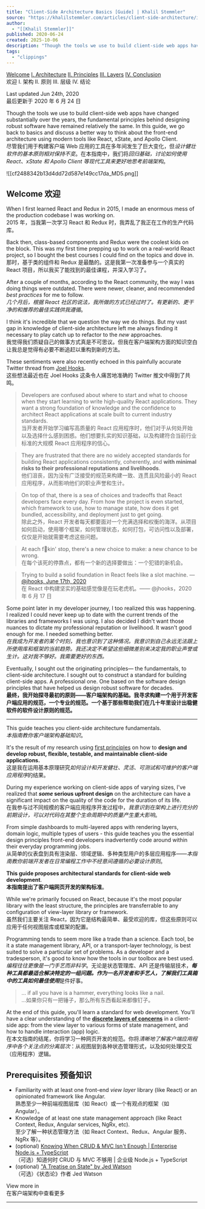 ```yaml
---
title: "Client-Side Architecture Basics [Guide] | Khalil Stemmler"
source: "https://khalilstemmler.com/articles/client-side-architecture/introduction/"
author:
  - "[[Khalil Stemmler]]"
published: 2020-06-24
created: 2025-10-06
description: "Though the tools we use to build client-side web apps have changed substantially over the years, the fundamental principles behind designing robust software have remained relatively the same. In this guide, we go back to basics and discuss a better way to think about the front-end architecture using modern tools like React, xState, and Apollo Client."
tags:
  - "clippings"
---
```

[Welcome](https://khalilstemmler.com/articles/client-side-architecture/introduction) [I. Architecture](https://khalilstemmler.com/articles/client-side-architecture/architecture) [II. Principles](https://khalilstemmler.com/articles/client-side-architecture/principles) [III. Layers](https://khalilstemmler.com/articles/client-side-architecture/layers) [IV. Conclusion](https://khalilstemmler.com/articles/client-side-architecture/conclusion)  
欢迎 I. 架构 II. 原则 III. 层级 IV. 结论

Last updated Jun 24th, 2020  
最后更新于 2020 年 6 月 24 日

Though the tools we use to build client-side web apps have changed substantially over the years, the fundamental principles behind designing robust software have remained relatively the same. In this guide, we go back to basics and discuss a better way to think about the front-end architecture using modern tools like React, xState, and Apollo Client.  
尽管我们用于构建客户端 Web 应用的工具在多年间发生了巨大变化，但*设计健壮软件的基本原则相对保持不变*。在本指南中，我们将*回归基础，讨论如何使用 React、xState 和 Apollo Client 等现代工具来更好地思考前端架构*。

  
![[cf2488342b13d4dd72d587e149cc17da_MD5.png]]

## Welcome 欢迎

When I first learned React and Redux in 2015, I made an enormous mess of the production codebase I was working on.  
2015 年，当我第一次学习 React 和 Redux 时，我弄乱了我正在工作的生产代码库。

Back then, class-based components and Redux were the coolest kids on the block. This was my first time prepping up to work on a real-world React project, so I bought the best courses I could find on the topics and dove in.  
那时，基于类的组件和 Redux 是最酷的。这是我第一次准备参与一个真实的 React 项目，所以我买了能找到的最佳课程，并深入学习了。

After a couple of months, according to the React community, the way I was doing things were outdated. There were newer, cleaner, and recommended *best practices* for me to follow.  
*几个月后，根据 React 社区的说法，我所做的方式已经过时了。有更新的、更干净的和推荐的最佳实践供我遵循*。

I think it's incredible that we question the way we do things. But my vast gap in knowledge of client-side architecture left me always finding it necessary to play catch up to refactor to the *new* approaches.  
我觉得我们质疑自己的做事方式真是不可思议。但我在客户端架构方面的知识空白让我总是觉得有必要不断追赶以重构到新的方法。

These sentiments were also recently echoed in this painfully accurate Twitter thread from [Joel Hooks](https://twitter.com/jhooks).  
这些想法最近也在 Joel Hooks 这条令人痛苦地准确的 Twitter 推文中得到了共鸣。

> Developers are confused about where to start and what to choose when they start learning to write high-quality React applications. They want a strong foundation of knowledge and the confidence to architect React applications at scale built to current industry standards.  
> 当开发者开始学习编写高质量的 React 应用程序时，他们对于从何处开始以及选择什么感到困惑。他们想要扎实的知识基础，以及构建符合当前行业标准的大规模 React 应用程序的信心。

> They are frustrated that there are no widely accepted standards for building React applications consistently, coherently, and **with minimal risks to their professional reputations and livelihoods**.  
> 他们沮丧，因为没有广泛接受的规范来构建一致、连贯且风险最小的 React 应用程序，从而影响他们的职业声誉和生计。

> On top of that, there is a sea of choices and tradeoffs that React developers face every day. From how the project is even started, which framework to use, how to manage state, how does it get bundled, accessibility, and deployment just to get going.  
> 除此之外，React 开发者每天都要面对一个充满选择和权衡的海洋。从项目如何启动，使用哪个框架，如何管理状态，如何打包，可访问性以及部署，仅仅是开始就需要考虑这些问题。

> At each f🐬kin' stop, there's a new choice to make: a new chance to be wrong.  
> 在每个该死的停靠点，都有一个新的选择要做出：一个犯错的新机会。

> Trying to build a solid foundation in React feels like a slot machine. — [@jhooks, June 17th, 2020](https://twitter.com/jhooks/status/1273392253646434304)  
> 在 React 中构建坚实的基础感觉像是在玩老虎机。—— @jhooks，2020 年 6 月 17 日

Some point later in my developer journey, I too realized this was happening. I realized I could never keep up to date with the current trends of the libraries and frameworks I was using. I also decided I didn't want those nuances to dictate my professional reputation or livelihood. It wasn't good enough for me. I needed something better.  
*在我成为开发者的某个时刻，我也意识到了这种情况。我意识到自己永远无法跟上所使用库和框架的当前趋势。我还决定不希望这些细微差别来决定我的职业声誉或生计。这对我不够好。我需要更好的东西。*

Eventually, I sought out the originating principles— the fundamentals, to client-side architecture. I sought out to construct a standard for building client-side apps. A professional one. One based on the software design principles that have helped us design robust software for decades.  
**最终，我开始探寻最初的原则——客户端架构的基础。我寻求构建一个用于开发客户端应用的规范，一个专业的规范。一个基于那些帮助我们在几十年里设计出稳健软件的软件设计原则的规范。**

---

This guide teaches you client-side architecture fundamentals.  
*本指南教你客户端架构基础知识*。

It's the result of my research using [first principles](https://www.julian.com/blog/mental-model-examples) on how to **design and develop robust, flexible, testable, and maintainable client-side applications.**  
这是我在运用基本原理研究*如何设计和开发健壮、灵活、可测试和可维护的客户端应用程序*的结果。

During my experience working on client-side apps of varying sizes, I've realized that ***some* serious upfront design** on the architecture can have a significant impact on the quality of the code for the duration of its life.  
在我参与过不同规模的客户端应用程序开发过程中，*我意识到在架构上进行充分的前期设计，可以对代码在其整个生命周期中的质量产生重大影响*。

From simple dashboards to multi-layered apps with rendering layers, domain logic, multiple types of users - this guide teaches you the essential design principles front-end developers inadvertently code around within their everyday programming jobs.  
从简单的仪表盘到具有渲染层、领域逻辑、多种类型用户的多层应用程序——*本指南教你前端开发者在日常编程工作中不经意间遵循的必要设计原则*。

**This guide proposes architectural standards for client-side web development**.  
**本指南提出了客户端网页开发的架构标准**。

While we're primarily focused on React, because it's the most popular library with the least structure, the principles are transferrable to any configuration of view-layer library or framework.  
虽然我们主要关注 React，因为它是结构最简单、最受欢迎的库，但这些原则可以应用于任何视图层库或框架的配置。

Programming tends to seem more like a trade than a science. Each tool, be it a state management library, API, or a transport-layer technology, is best suited to solve a particular set of problems. As a developer and a tradesperson, it's good to know how the tools in our toolbox are best used.  
*编程往往更像是一门手艺而非科学*。无论是状态管理库、API 还是传输层技术，***每种工具都最适合解决特定的一组问题。作为一名开发者和手艺人，了解我们工具箱中的工具如何最佳使用***是件好事。

> ... if all you have is a hammer, everything looks like a nail.  
> ...如果你只有一把锤子，那么所有东西看起来都像钉子。

At the end of this guide, you'll learn a standard for web development. You'll have a clear understanding of the **[discrete layers of concerns](https://khalilstemmler.com/articles/client-side-architecture/layers)** in a client-side app: from the view layer to various forms of state management, and how to handle interaction (app) logic.  
在本文指南的结尾，你将学习一种网页开发的规范。你将*清晰地了解客户端应用程序中各个关注点的分离层次*：从视图层到各种状态管理形式，以及如何处理交互（应用程序）逻辑。

## Prerequisites 预备知识

- Familiarity with at least one front-end *view layer* library (like React) or an opinionated framework like Angular.  
	熟悉至少一种前端视图层库（如 React）或一个有观点的框架（如 Angular）。
- Knowledge of at least one state management approach (like React Context, Redux, Angular services, NgRx, etc).  
	至少了解一种状态管理方法（如 React Context、Redux、Angular 服务、NgRx 等）。
- (optional) [Knowing When CRUD & MVC Isn't Enough | Enterprise Node.js + TypeScript](https://khalilstemmler.com/articles/enterprise-typescript-nodejs/when-crud-mvc-isnt-enough/)  
	（可选）知道何时 CRUD 与 MVC 不够用 | 企业级 Node.js + TypeScript
- (optional) ["A Treatise on State" by Jed Watson](https://www.youtube.com/watch?v=tBz3UmZG_bk)  
	（可选）《状态论》作者 Jed Watson


  
  

View more in  
在客户端架构中查看更多

  

---